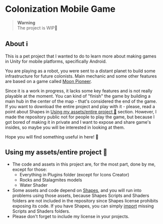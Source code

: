 # Colonization Mobile Game

> **Warning**  
> The project is WIP:construction:

## About :information_source:

This is a pet project that I wanted to do to learn more about making games in Unity for mobile platforms, specifically Android.

You are playing as a robot, you were sent to a distant planet to build some infrastructure for future colonists. Main mechanic and some other features are based on a game called [Moon Pioneer](https://play.google.com/store/apps/details?id=com.norwichsidegames.tothemoon).

Since it is a work in progress, it lacks some key features and is not really playable at the moment. You can kind of "finish" the game by building a main hub in the center of the map - that's considered the end of the game. If you want to download the entire project and play with it - please, read a point about Shapes in [Using my assets/entire project :memo:](#using-my-assetsentire-project-memo) section. However, I made the repository public not for people to play the game, but because I got bored of making it in private and I want to expose and share game's insides, so maybe you will be interested in looking at them.

Hope you will find something useful in here! :purple_heart:

## Using my assets/entire project :memo:

- The code and assets in this project are, for the most part, done by me, except for those:
    * Everything in Plugins folder (except for Icons Creator)
    * Rocks and Stalagmites models
    * Water Shader  
- Some assets and code depend on [Shapes](https://assetstore.unity.com/packages/tools/particles-effects/shapes-173167), and you will run into problems using those assets, because Shapes Scripts and Shaders folders are not included in the repository since Shapes license prohibits exposing its code. If you have Shapes, you can simply [import](https://docs.unity3d.com/Manual/upm-ui-import.html) missing Scripts and Shaders folders.
- Please don't forget to include my license in your projects.

